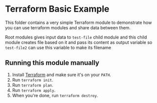 # Terraform Basic Example

This folder contains a very simple Terraform module to demonstrate how you can use terraform modules and share data between them.

Root modules gives input data to `test-file` child module and this child module creates file based on it and pass its content as output variable so `test-file2` can use this variable to make its filename


## Running this module manually

1. Install [Terraform](https://www.terraform.io/) and make sure it's on your `PATH`.
2. Run `terraform init`.
3. Run `terraform plan`.
4. Run `terraform apply`.
5. When you're done, run `terraform destroy`.
